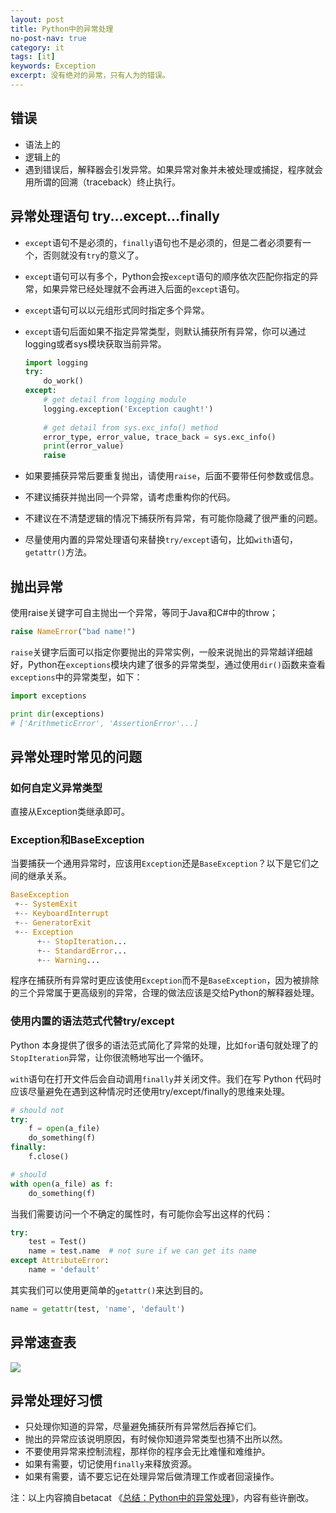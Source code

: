 ```yaml
---
layout: post
title: Python中的异常处理
no-post-nav: true
category: it
tags: [it]
keywords: Exception
excerpt: 没有绝对的异常，只有人为的错误。
---
```


## 错误

- 语法上的
- 逻辑上的
- 遇到错误后，解释器会引发异常。如果异常对象并未被处理或捕捉，程序就会用所谓的回溯（traceback）终止执行。

## 异常处理语句 try...except...finally

   - `except`语句不是必须的，`finally`语句也不是必须的，但是二者必须要有一个，否则就没有`try`的意义了。

   - `except`语句可以有多个，Python会按`except`语句的顺序依次匹配你指定的异常，如果异常已经处理就不会再进入后面的`except`语句。

   - `except`语句可以以元组形式同时指定多个异常。

   - `except`语句后面如果不指定异常类型，则默认捕获所有异常，你可以通过logging或者sys模块获取当前异常。

     ```python
     import logging
     try:
         do_work()
     except:    
         # get detail from logging module
         logging.exception('Exception caught!')
         
         # get detail from sys.exc_info() method
         error_type, error_value, trace_back = sys.exc_info()
         print(error_value)
         raise
     ```

   - 如果要捕获异常后要重复抛出，请使用`raise`，后面不要带任何参数或信息。

   - 不建议捕获并抛出同一个异常，请考虑重构你的代码。

   - 不建议在不清楚逻辑的情况下捕获所有异常，有可能你隐藏了很严重的问题。

   - 尽量使用内置的异常处理语句来替换`try/except`语句，比如`with`语句，`getattr()`方法。

## 抛出异常

   ​使用raise关键字可自主抛出一个异常，等同于Java和C#中的throw；

```python
raise NameError("bad name!")
```

`raise`关键字后面可以指定你要抛出的异常实例，一般来说抛出的异常越详细越好，Python在`exceptions`模块内建了很多的异常类型，通过使用`dir()`函数来查看`exceptions`中的异常类型，如下：

```python
import exceptions

print dir(exceptions)
# ['ArithmeticError', 'AssertionError'...]
```


## 异常处理时常见的问题

### 如何自定义异常类型
直接从Exception类继承即可。

### Exception和BaseException

当要捕获一个通用异常时，应该用`Exception`还是`BaseException`？以下是它们之间的继承关系。

```python
BaseException
 +-- SystemExit
 +-- KeyboardInterrupt
 +-- GeneratorExit
 +-- Exception
      +-- StopIteration...
      +-- StandardError...
      +-- Warning...
```

程序在捕获所有异常时更应该使用`Exception`而不是`BaseException`，因为被排除的三个异常属于更高级别的异常，合理的做法应该是交给Python的解释器处理。

### 使用内置的语法范式代替try/except

Python 本身提供了很多的语法范式简化了异常的处理，比如`for`语句就处理了的`StopIteration`异常，让你很流畅地写出一个循环。

`with`语句在打开文件后会自动调用`finally`并关闭文件。我们在写 Python 代码时应该尽量避免在遇到这种情况时还使用try/except/finally的思维来处理。

```python
# should not
try:
    f = open(a_file)
    do_something(f)
finally:
    f.close()

# should 
with open(a_file) as f:
    do_something(f)
```

当我们需要访问一个不确定的属性时，有可能你会写出这样的代码：

```python
try:
    test = Test()
    name = test.name  # not sure if we can get its name
except AttributeError:
    name = 'default'
```

其实我们可以使用更简单的`getattr()`来达到目的。

```python
name = getattr(test, 'name', 'default')
```

## 异常速查表

![](https://haoforward.github.io/assets/images/2019/it/Exception_table.jpg)

## 异常处理好习惯

- 只处理你知道的异常，尽量避免捕获所有异常然后吞掉它们。
- 抛出的异常应该说明原因，有时候你知道异常类型也猜不出所以然。
- 不要使用异常来控制流程，那样你的程序会无比难懂和难维护。
- 如果有需要，切记使用`finally`来释放资源。
- 如果有需要，请不要忘记在处理异常后做清理工作或者回滚操作。

注：以上内容摘自betacat 《[总结：Python中的异常处理](https://segmentfault.com/a/1190000007736783)》，内容有些许删改。
